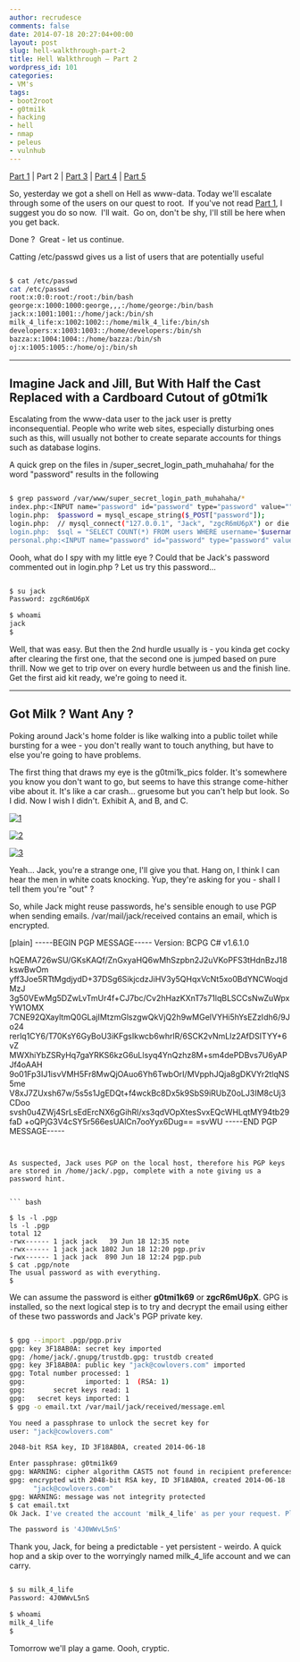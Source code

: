 ```yaml
---
author: recrudesce
comments: false
date: 2014-07-18 20:27:04+00:00
layout: post
slug: hell-walkthrough-part-2
title: Hell Walkthrough – Part 2
wordpress_id: 101
categories:
- VM's
tags:
- boot2root
- g0tmi1k
- hacking
- hell
- nmap
- peleus
- vulnhub
---
```


[Part 1](http://fourfourfourfour.co/2014/07/17/hell-walkthrough-part-1/) | Part 2 | [Part 3](http://fourfourfourfour.co/2014/07/19/hell-walkthrough-part-3/) | [Part 4](http://fourfourfourfour.co/2014/07/20/hell-walkthrough-part-4/) | [Part 5](http://fourfourfourfour.co/2014/07/21/hell-walkthrough-part-5/)

So, yesterday we got a shell on Hell as www-data. Today we'll escalate through some of the users on our quest to root.  If you've not read [Part 1](http://fourfourfourfour.co/2014/07/17/hell-walkthrough-part-1/), I suggest you do so now.  I'll wait.  Go on, don't be shy, I'll still be here when you get back.

Done ?  Great - let us continue.
<!-- more -->
Catting /etc/passwd gives us a list of users that are potentially useful


``` bash

$ cat /etc/passwd
cat /etc/passwd
root:x:0:0:root:/root:/bin/bash
george:x:1000:1000:george,,,:/home/george:/bin/bash
jack:x:1001:1001::/home/jack:/bin/sh
milk_4_life:x:1002:1002::/home/milk_4_life:/bin/sh
developers:x:1003:1003::/home/developers:/bin/sh
bazza:x:1004:1004::/home/bazza:/bin/sh
oj:x:1005:1005::/home/oj:/bin/sh

```





* * *





## Imagine Jack and Jill, But With Half the Cast Replaced with a Cardboard Cutout of g0tmi1k


Escalating from the www-data user to the jack user is pretty inconsequential. People who write web sites, especially disturbing ones such as this, will usually not bother to create separate accounts for things such as database logins.

A quick grep on the files in /super_secret_login_path_muhahaha/ for the word "password" results in the following


``` bash

$ grep password /var/www/super_secret_login_path_muhahaha/*
index.php:<INPUT name="password" id="password" type="password" value=""/>
login.php:	$password = mysql_escape_string($_POST["password"]);
login.php:	// mysql_connect("127.0.0.1", "Jack", "zgcR6mU6pX") or die ("Server Error"); I'll change this back once development is done. Got sick of typing my password.
login.php:	$sql = "SELECT COUNT(*) FROM users WHERE username='$username' and password='$password'";
personal.php:<INPUT name="password" id="password" type="password" value=""/>

```


Oooh, what do I spy with my little eye ? Could that be Jack's password commented out in login.php ? Let us try this password...


``` bash

$ su jack
Password: zgcR6mU6pX

$ whoami
jack
$
```


Well, that was easy. But then the 2nd hurdle usually is - you kinda get cocky after clearing the first one, that the second one is jumped based on pure thrill. Now we get to trip over on every hurdle between us and the finish line. Get the first aid kit ready, we're going to need it.



* * *





## Got Milk ? Want Any ?


Poking around Jack's home folder is like walking into a public toilet while bursting for a wee - you don't really want to touch anything, but have to else you're going to have problems.

The first thing that draws my eye is the g0tmi1k_pics folder. It's somewhere you know you don't want to go, but seems to have this strange come-hither vibe about it. It's like a car crash... gruesome but you can't help but look. So I did. Now I wish I didn't. Exhibit A, and B, and C.

[![1](http://fourfourfourfour.co/wp-content/uploads/2014/07/1.jpg)](http://fourfourfourfour.co/wp-content/uploads/2014/07/1.jpg)

[![2](http://fourfourfourfour.co/wp-content/uploads/2014/07/2.jpg)](http://fourfourfourfour.co/wp-content/uploads/2014/07/2.jpg)

[![3](http://fourfourfourfour.co/wp-content/uploads/2014/07/3.jpg)](http://fourfourfourfour.co/wp-content/uploads/2014/07/3.jpg)

Yeah...
Jack, you're a strange one, I'll give you that. Hang on, I think I can hear the men in white coats knocking. Yup, they're asking for you - shall I tell them you're "out" ?

So, while Jack might reuse passwords, he's sensible enough to use PGP when sending emails. /var/mail/jack/received contains an email, which is encrypted.

[plain]
-----BEGIN PGP MESSAGE-----
Version: BCPG C# v1.6.1.0

hQEMA726wSU/GKsKAQf/ZnGxyaHQ6wMhSzpbn2J2uVKoPFS3tHdnBzJ18kswBwOm
yff3Joe5RTtMgdjydD+37DSg6SikjcdzJiHV3y5QHqxVcNt5xo0BdYNCWoqjdMzJ
3g50VEwMg5DZwLvTmUr4f+CJ7bc/Cv2hHazKXnT7s71lqBLSCCsNwZuWpxYW1OMX
7CNE92QXayltmQ0GLajIMtzmGlszgwQkVjQ2h9wMGelVYHi5hYsEZzIdh6/9Jo24
rerlq1CY6/T70KsY6GyBoU3iKFgsIkwcb6whrlR/6SCK2vNmLlz2AfDSITYY+6vZ
MWXhiYbZSRyHq7gaYRKS6kzG6uLlsyq4YnQzhz8M+sm4dePDBvs7U6yAPJf4oAAH
9o01Fp3IJ1isvVMH5Fr8MwQjOAuo6Yh6TwbOrI/MVpphJQja8gDKVYr2tlqNS5me
V8xJ7ZUxsh67w/5s5s1JgEDQt+f4wckBc8Dx5k9SbS9iRUbZ0oLJ3IM8cUj3CDoo
svsh0u4ZWj4SrLsEdErcNX6gGihRl/xs3qdVOpXtesSvxEQcWHLqtMY94tb29faD
+oQPjG3V4cSY5r566esUAlCn7ooYyx6Dug==
=svWU
-----END PGP MESSAGE-----
```


As suspected, Jack uses PGP on the local host, therefore his PGP keys are stored in /home/jack/.pgp, complete with a note giving us a password hint.


``` bash

$ ls -l .pgp
ls -l .pgp
total 12
-rwx------ 1 jack jack   39 Jun 18 12:35 note
-rwx------ 1 jack jack 1802 Jun 18 12:20 pgp.priv
-rwx------ 1 jack jack  890 Jun 18 12:24 pgp.pub
$ cat .pgp/note
The usual password as with everything.
$

```


We can assume the password is either **g0tmi1k69** or **zgcR6mU6pX**. GPG is installed, so the next logical step is to try and decrypt the email using either of these two passwords and Jack's PGP private key.


``` bash

$ gpg --import .pgp/pgp.priv
gpg: key 3F18AB0A: secret key imported
gpg: /home/jack/.gnupg/trustdb.gpg: trustdb created
gpg: key 3F18AB0A: public key "jack@cowlovers.com" imported
gpg: Total number processed: 1
gpg:               imported: 1  (RSA: 1)
gpg:       secret keys read: 1
gpg:   secret keys imported: 1
$ gpg -o email.txt /var/mail/jack/received/message.eml

You need a passphrase to unlock the secret key for
user: "jack@cowlovers.com"

2048-bit RSA key, ID 3F18AB0A, created 2014-06-18

Enter passphrase: g0tmi1k69
gpg: WARNING: cipher algorithm CAST5 not found in recipient preferences
gpg: encrypted with 2048-bit RSA key, ID 3F18AB0A, created 2014-06-18
      "jack@cowlovers.com"
gpg: WARNING: message was not integrity protected
$ cat email.txt
Ok Jack. I've created the account 'milk_4_life' as per your request. Please stop emailing me about this now or I'm going to talk to HR like we discussed. 

The password is '4J0WWvL5nS'

```


Thank you, Jack, for being a predictable - yet persistent - weirdo. A quick hop and a skip over to the worryingly named milk_4_life account and we can carry.


``` bash

$ su milk_4_life
Password: 4J0WWvL5nS

$ whoami
milk_4_life
$ 
```


Tomorrow we'll play a game. Oooh, cryptic.
